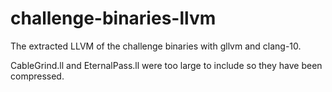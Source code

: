 # challenge-binaries-llvm
The extracted LLVM of the challenge binaries with gllvm and clang-10.

CableGrind.ll and EternalPass.ll were too large to include so they have been compressed.
